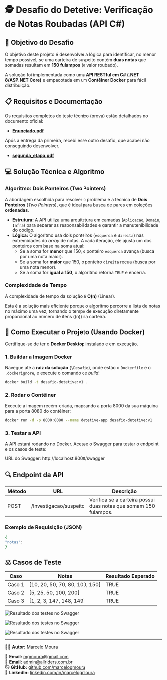 # 🕵️ Desafio do Detetive: Verificação de Notas Roubadas (API C#)

## 🎯 Objetivo do Desafio

O objetivo deste projeto é desenvolver a lógica para identificar, no menor tempo possível, se uma carteira de suspeito contém **duas notas** que somadas resultam em **150 fulampos** (o valor roubado).

A solução foi implementada como uma **API RESTful em C# (.NET 8/ASP.NET Core)** e empacotada em um **Contêiner Docker** para fácil distribuição.

## 📋 Requisitos e Documentação

Os requisitos completos do teste técnico (prova) estão detalhados no documento oficial:
* **[Enunciado.pdf](https://github.com/marcelogmoura/DesafioFulampos/blob/main/Desafio/enunciado.pdf)**

Após a entrega da primeira, recebi esse outro desafio, que acabei não conseguindo desenvolver.
* **[segunda_etapa.pdf](https://github.com/marcelogmoura/DesafioFulampos/blob/main/Desafio/segunda_etapa.pdf)**



## 💻 Solução Técnica e Algoritmo

### Algoritmo: Dois Ponteiros (Two Pointers)

A abordagem escolhida para resolver o problema é a técnica de **Dois Ponteiros** (*Two Pointers*), que é ideal para busca de pares em coleções **ordenadas**.

- **Estrutura:** A API utiliza uma arquitetura em camadas (`Aplicacao`, `Domain`, `Infra`) para separar as responsabilidades e garantir a manutenibilidade do código.
- **Lógica:** O algoritmo usa dois ponteiros (`esquerda` e `direita`) nas extremidades do *array* de notas. A cada iteração, ele ajusta um dos ponteiros com base na soma atual:
  - Se a soma for **menor** que 150, o ponteiro `esquerda` avança (busca por uma nota maior).
  - Se a soma for **maior** que 150, o ponteiro `direita` recua (busca por uma nota menor).
  - Se a soma for **igual a 150**, o algoritmo retorna `TRUE` e encerra.

### Complexidade de Tempo

A complexidade de tempo da solução é **O(n)** (Linear).

Esta é a solução mais eficiente porque o algoritmo percorre a lista de notas no máximo uma vez, tornando o tempo de execução diretamente proporcional ao número de itens (\(n\)) na carteira.

## 🚀 Como Executar o Projeto (Usando Docker)

Certifique-se de ter o **Docker Desktop** instalado e em execução.

### 1. Buildar a Imagem Docker

Navegue até a **raiz da solução** (`\Desafio`), onde estão o `Dockerfile` e o `.dockerignore`, e execute o comando de *build*:

```bash
docker build -t desafio-detetive:v1 .
```


### 2. Rodar o Contêiner

Execute a imagem recém-criada, mapeando a porta 8000 da sua máquina para a porta 8080 do contêiner:

```bash
docker run -d -p 8000:8080 --name detetive-app desafio-detetive:v1
```


### 3. Testar a API

A API estará rodando no Docker. Acesse o Swagger para testar o endpoint e os casos de teste:

URL do Swagger: http://localhost:8000/swagger

## 🔍 Endpoint da API

| Método | URL                    | Descrição                                               |
|--------|------------------------|---------------------------------------------------------|
| POST   | /Investigacao/suspeito | Verifica se a carteira possui duas notas que somam 150 fulampos. |

### Exemplo de Requisição (JSON)

```bash
{
"notas":
}
```


## ⚖️ Casos de Teste

| Caso   | Notas                          | Resultado Esperado |
|--------|--------------------------------|--------------------|
| Caso 1 | [10, 20, 50, 70, 80, 100, 150] | TRUE               |
| Caso 2 | [5, 25, 50, 100, 200]           | TRUE               |
| Caso 3 | [1, 2, 3, 147, 148, 149]        | TRUE               |

![Resultado dos testes no Swagger](https://i.postimg.cc/Dw1Z9Zx8/Screenshot-2.jpg)

![Resultado dos testes no Swagger](https://i.postimg.cc/s2yXsrLg/Screenshot-3.jpg)

![Resultado dos testes no Swagger](https://i.postimg.cc/5t10bVrN/Screenshot-4.jpg)


---


👨‍💻 **Autor:** Marcelo Moura 

📧 **Email:** [mgmoura@gmail.com](mailto:mgmoura@gmail.com)   
📧 **Email:** [admin@allriders.com.br](mailto:admin@allriders.com.br)   
🐱 **GitHub:** [github.com/marcelogmoura](https://github.com/marcelogmoura)   
🔗 **LinkedIn:** [linkedin.com/in/marcelogmoura](https://www.linkedin.com/in/marcelogmoura/)   
